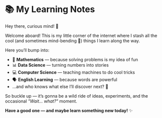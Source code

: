 # 📚 My Learning Notes  

Hey there, curious mind! 👋  

Welcome aboard! This is my little corner of the internet where I stash all the cool (and sometimes mind-bending 🤯) things I learn along the way.  

Here you’ll bump into:  
- 🧮 **Mathematics** — because solving problems is my idea of fun  
- 📊 **Data Science** — turning numbers into stories  
- 💻 **Computer Science** — teaching machines to do cool tricks  
- 🗣 **English Learning** — because words are powerful  
- …and who knows what else I’ll discover next? 👀  

So buckle up — it’s gonna be a wild ride of ideas, experiments, and the occasional *"Wait… what?"* moment.  

**Have a good one — and maybe learn something new today!** ✨
